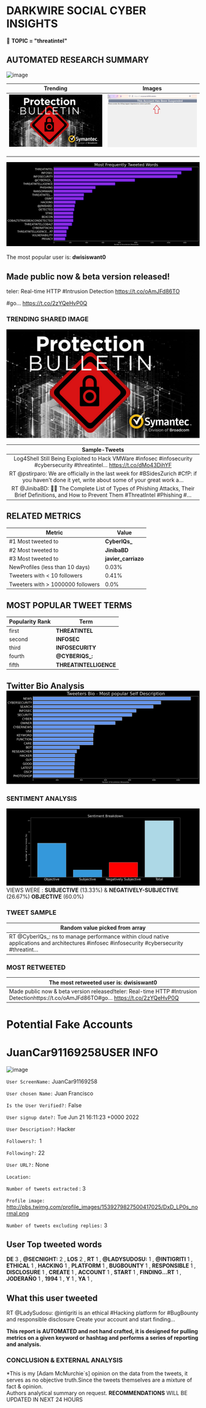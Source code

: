# DARKWIRE SOCIAL CYBER INSIGHTS 
&#x1F34E; **TOPIC = "threatintel"**

## AUTOMATED RESEARCH SUMMARY
  ![image](darkLogo.png)   

|  Trending  |   Images | 
:-------------------------:|:-------------------------:
|  ![image](assets/threatintel/imageFile1.jpg)     <img width=200/> | ![image](assets/threatintel/imageFile2.jpg) <img width=200/> |   
 
 
![image](assets/threatintel/TWEETS.png)
<br></br>
The most popular user is: **dwisiswant0**  
 

## Made public now &amp; beta version released!

teler: Real-time HTTP #Intrusion Detection
https://t.co/oAmJFd86TO

#go… https://t.co/2zYQeHvP0Q 

  




### TRENDING SHARED IMAGE

![image](assets/threatintel/twitterPostedImage.png)



|                **Sample-Tweets**        |
| :-------------: |
| Log4Shell Still Being Exploited to Hack VMWare #infosec #infosecurity #cybersecurity #threatintel… https://t.co/dMo43DihYF |
| RT @pstirparo: We are officially in the last week for #BSidesZurich #CfP: if you haven't done it yet, write about some of your great work a… |
| RT @JinibaBD: 👋👋 The Complete List of Types of Phishing Attacks, Their Brief Definitions, and How to Prevent Them #ThreatIntel #Phishing #… |

## RELATED METRICS<br>
| Metric | Value |
| ------------- | ------------- |
| #1 Most tweeted to  | **CyberIQs_** |
| #2 Most tweeted to  | **JinibaBD** |
| #3 Most tweeted to  | **javier_carriazo** |
| NewProfiles (less than 10 days) | 0.03%  |
| Tweeters with < 10 followers  | 0.41%|
| Tweeters with > 1000000 followers  | 0.0%  |



## MOST POPULAR TWEET TERMS 


| Popularity Rank  | Term |
| ------------- | ------------- |
| first  | **THREATINTEL**  |
| second  | **INFOSEC**  |
| third  | **INFOSECURITY** |
| fourth  | **@CYBERIQS_:**  |
| fifth  | **THREATINTELLIGENCE**  |


## Twitter Bio Analysis![image](assets/threatintel/BIO.png)
### SENTIMENT ANALYSIS
![image](assets/threatintel/sentiment.png)
VIEWS WERE : **SUBJECTIVE**  (13.33%) & **NEGATIVELY-SUBJECTIVE** (26.67%) **OBJECTIVE** (60.0%)

### TWEET SAMPLE 
| Random value picked from array |
| ------------- |
|RT @CyberIQs_: ns to manage performance within cloud native applications and architectures #infosec #infosecurity #cybersecurity #threatint… |

### MOST RETWEETED 

| The most retweeted user is: **dwisiswant0**  |
| ------------- |
| Made public now &amp; beta version released!teler: Real-time HTTP #Intrusion Detectionhttps://t.co/oAmJFd86TO#go… https://t.co/2zYQeHvP0Q |

# Potential Fake Accounts
 
# JuanCar91169258USER INFO
![image](http://pbs.twimg.com/profile_images/1539279827500417025/DxD_LP0s_normal.png)
 
`User ScreenName:` JuanCar91169258 
 
`User chosen Name:` Juan Francisco 
 
`Is the User Verified?:` False 
 
`User signup date?:` Tue Jun 21 16:11:23 +0000 2022 
 
`User Description?:` Hacker 
 
`Followers?: `1 
 
`Following?:` 22 
 
`User URL?:` None 
 
`Location:`  
 
`Number of tweets extracted`  : 3 
 
`Profile image:` http://pbs.twimg.com/profile_images/1539279827500417025/DxD_LP0s_normal.png 
 
`Number of tweets excluding replies:` 3 
 

 

 
## User Top tweeted words 
 
**DE** 3 , **@SECNIGHT:** 2 , **LOS** 2 , **RT** 1 , **@LADYSUDOSU:** 1 , **@INTIGRITI** 1 , **ETHICAL** 1 , **HACKING** 1 , **PLATFORM** 1 , **BUGBOUNTY** 1 , **RESPONSIBLE** 1 , **DISCLOSURE** 1 , **CREATE** 1 , **ACCOUNT** 1 , **START** 1 , **FINDING…RT** 1 , **JODERAÑO** 1 , **1994** 1 , **Y** 1 , **YA** 1 , 
 
## What this user tweeted
 
RT @LadySudosu: @intigriti is an ethical #Hacking platform for #BugBounty and responsible disclosure Create your account and start finding…
 

<b> This report is AUTOMATED and not hand crafted, it is designed for pulling metrics on a given keyword or hashtag and performs a series of reporting and analysis.</b>  
### CONCLUSION & EXTERNAL ANALYSIS

*This is my [Adam McMurchie`s] opinion on the data from the tweets, it serves as no objective truth.Since the tweets themselves are a mixture of fact & opinion.<br>
Authors analytical summary on request.
**RECOMMENDATIONS** WILL BE UPDATED IN NEXT  24 HOURS <br>